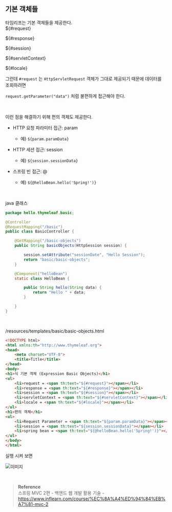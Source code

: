 ## 기본 객체들

타임리프는 기본 객체들을 제공한다.<br/>
${#request}

${#response}

${#session}

${#servletContext}

${#locale}



그런데 `#request` 는 `HttpServletRequest` 객체가 그대로 제공되기 때문에 데이터를 조회하려면

`request.getParameter("data")` 처럼 불편하게 접근해야 한다.

<br/>

이런 점을 해결하기 위해 편의 객체도 제공한다.

- HTTP 요청 파라미터 접근: param

    - 예) `${param.paramData}`
- HTTP 세션 접근: session
    - 예) `${session.sessionData}`
- 스프링 빈 접근: @
    - 예) `${@helloBean.hello('Spring!')}`


<br/>

java 클래스

```java
package hello.thymeleaf.basic;

@Controller
@RequestMapping("/basic")
public class BasicController {

    @GetMapping("/basic-objects")
    public String basicObjects(HttpSession session) {

        session.setAttribute("sessionDate", "Hello Session");
        return "basic/basic-objects";
    }

    @Component("helloBean")
    static class HelloBean {

        public String hello(String data) {
            return "Hello " + data;
        }

    }
}
```

<br/>

/resources/templates/basic/basic-objects.html
```html
<!DOCTYPE html>
<html xmlns:th="http://www.thymeleaf.org">
<head>
    <meta charset="UTF-8">
    <title>Title</title>
</head>
<body>
<h1>식 기본 객체 (Expression Basic Objects)</h1>
<ul>
    <li>request = <span th:text="${#request}"></span></li>
    <li>response = <span th:text="${#response}"></span></li>
    <li>session = <span th:text="${#session}"></span></li>
    <li>servletContext = <span th:text="${#servletContext}"></span></li>
    <li>locale = <span th:text="${#locale}"></span></li>
</ul>
<h1>편의 객체</h1>
<ul>
    <li>Request Parameter = <span th:text="${param.paramData}"></span></li>
    <li>session = <span th:text="${session.sessionData}"></span></li>
    <li>spring bean = <span th:text="${@helloBean.hello('Spring!')}"></span></li>
</ul>
</body>
</html>
```

실행 시켜 보면

![이미지](/programming/img/겨3.PNG)


<br/>

>**Reference** <br/>스프링 MVC 2편 - 백엔드 웹 개발 활용 기술 - https://www.inflearn.com/course/%EC%8A%A4%ED%94%84%EB%A7%81-mvc-2